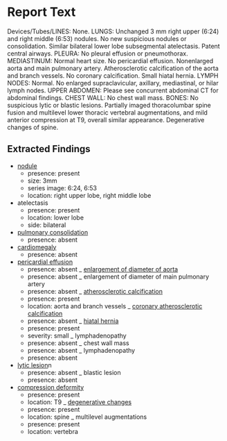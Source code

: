 # Report Text

Devices/Tubes/LINES: None.
LUNGS: Unchanged 3 mm right upper (6:24) and right middle (6:53) nodules. No new suspicious nodules or consolidation. Similar bilateral lower lobe subsegmental atelectasis. Patent central airways.
PLEURA: No pleural effusion or pneumothorax.
MEDIASTINUM: Normal heart size. No pericardial effusion. Nonenlarged aorta and main pulmonary artery. Atherosclerotic calcification of the aorta and branch vessels. No coronary calcification. Small hiatal hernia.
LYMPH NODES: Normal. No enlarged supraclavicular, axillary, mediastinal, or hilar lymph nodes.
UPPER ABDOMEN: Please see concurrent abdominal CT for abdominal findings.
CHEST WALL: No chest wall mass.
BONES: No suspicious lytic or blastic lesions. Partially imaged thoracolumbar spine fusion and multilevel lower thoracic vertebral augmentations, and mild anterior compression at T9, overall similar appearance. Degenerative changes of spine.

## Extracted Findings

- [nodule](../../definitions/hood/pulmonary-nodule.md)
  - presence: present
  - size: 3mm
  - series image: 6:24, 6:53
  - location: right upper lobe, right middle lobe
- atelectasis
  - presence: present
  - location: lower lobe
  - side: bilateral
- [pulmonary consolidation](../../definitions/smartreporting/consolidation.txt)
  - presence: absent
- [cardiomegaly](../../definitions/upmedic/Cardiomegaly.cde.md)
  - presence: absent
- [pericardial effusion](../../definitions/hood/pericardial-effusion.md)
  - presence: absent
_ [enlargement of diameter of aorta](../../definitions/hood/aortic-measurements.md)
  - presence: absent
_ enlargement of diameter of main pulmonary artery
  - presence: absent
_ [atherosclerotic calcification](../../definitions/hood/aortic-atherosclerosis.md)
  - presence: present
  - location: aorta and branch vessels
_ [coronary atherosclerotic calcification](../../definitions/nuance/coronary_artery_calcification.json)
  - presence: absent
_ [hiatal hernia](../../definitions/nuance/hiatal_hernia.json)
  - presence: present
  - severity: small
_ lymphadenopathy
  - presence: absent
_ chest wall mass
  - presence: absent
_ lymphadenopathy
  - presence: absent
- [lytic lesion](../../definitions/hood/lytic-lesion.md)n
  - presence: absent
_ blastic lesion
  - presence: absent
- [compression deformity](../../definitions/hood/compression-fracture.md)
  - presence: present
  - location: T9
_ [degenerative changes](../../definitions/nuance/thoracic_spine_degenerative_changes.json)
  - presence: present
  - location: spine
_ multilevel augmentations
  - presence: present
  - location: vertebra
  